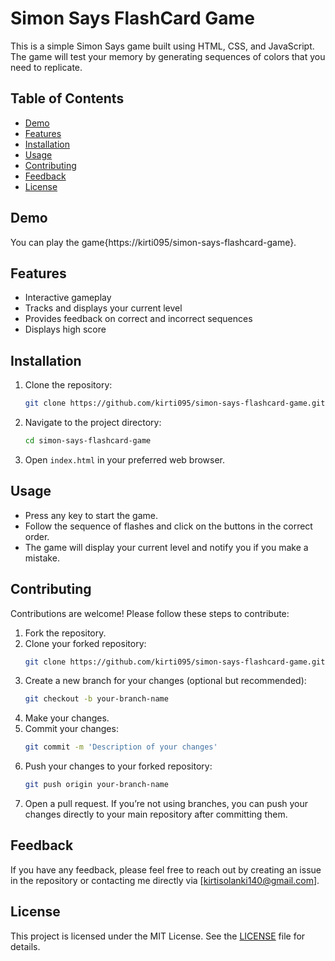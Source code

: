 # Simon Says FlashCard Game

This is a simple Simon Says game built using HTML, CSS, and JavaScript. The game will test your memory by generating sequences of colors that you need to replicate.

## Table of Contents

- [Demo](#demo)
- [Features](#features)
- [Installation](#installation)
- [Usage](#usage)
- [Contributing](#contributing)
- [Feedback](#feedback)
- [License](#license)

## Demo

You can play the game{https://kirti095/simon-says-flashcard-game}.


## Features

- Interactive gameplay
- Tracks and displays your current level
- Provides feedback on correct and incorrect sequences
- Displays high score

## Installation

1. Clone the repository:
    ```bash
    git clone https://github.com/kirti095/simon-says-flashcard-game.git
    ```

2. Navigate to the project directory:
    ```bash
    cd simon-says-flashcard-game
    ```

3. Open `index.html` in your preferred web browser.

## Usage

- Press any key to start the game.
- Follow the sequence of flashes and click on the buttons in the correct order.
- The game will display your current level and notify you if you make a mistake.

## Contributing

Contributions are welcome! Please follow these steps to contribute:

1. Fork the repository.
2. Clone your forked repository:
    ```bash
    git clone https://github.com/kirti095/simon-says-flashcard-game.git
    ```
3. Create a new branch for your changes (optional but recommended):
    ```bash
    git checkout -b your-branch-name
    ```
4. Make your changes.
5. Commit your changes:
    ```bash
    git commit -m 'Description of your changes'
    ```
6. Push your changes to your forked repository:
    ```bash
    git push origin your-branch-name
    ```
7. Open a pull request.
If you’re not using branches, you can push your changes directly to your main repository after committing them.

## Feedback

If you have any feedback, please feel free to reach out by creating an issue in the repository or contacting me directly via [kirtisolanki140@gmail.com].


## License

This project is licensed under the MIT License. See the [LICENSE](LICENSE) file for details.

